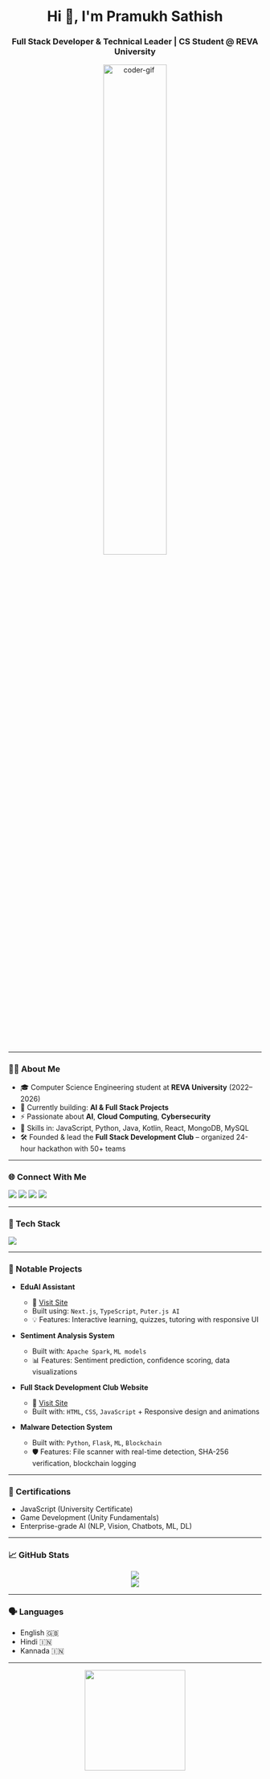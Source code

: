 <!-- MasterHead -->
<h1 align="center">Hi 👋, I'm Pramukh Sathish</h1>
<h3 align="center">Full Stack Developer & Technical Leader | CS Student @ REVA University</h3>

<p align="center">
  <img src="https://media.giphy.com/media/qgQUggAC3Pfv687qPC/giphy.gif" alt="coder-gif" width="50%" />
</p>

---

### 👨‍💻 About Me

- 🎓 Computer Science Engineering student at **REVA University** (2022–2026)
- 🔭 Currently building: **AI & Full Stack Projects**
- ⚡ Passionate about **AI**, **Cloud Computing**, **Cybersecurity**
- 🧠 Skills in: JavaScript, Python, Java, Kotlin, React, MongoDB, MySQL
- 🛠️ Founded & lead the **Full Stack Development Club** – organized 24-hour hackathon with 50+ teams

---

### 🌐 Connect With Me
<p align="left">
  <a href="mailto:pramukhsathish@gmail.com"><img src="https://img.shields.io/badge/Email-D14836?style=for-the-badge&logo=gmail&logoColor=white"/></a>
  <a href="https://www.linkedin.com/in/pramukh-s-959697204/"><img src="https://img.shields.io/badge/LinkedIn-0A66C2?style=for-the-badge&logo=linkedin&logoColor=white"/></a>
  <a href="https://github.com/Pramukh5"><img src="https://img.shields.io/badge/Github-181717?style=for-the-badge&logo=github&logoColor=white"/></a>
  <a href="https://github.com/Pramukh5"><img src="https://img.shields.io/badge/Portfolio-000000?style=for-the-badge&logo=vercel&logoColor=white"/></a>
</p>

---

### 🧰 Tech Stack
<p align="left">
  <img src="https://skillicons.dev/icons?i=js,python,java,kotlin,react,nodejs,html,css,bootstrap,tailwind,figma,mongodb,mysql,git,postman" />
</p>

---

### 🚀 Notable Projects

- **EduAI Assistant**
  - 🔗 [Visit Site](https://eduaibotdraft.vercel.app/)
  - Built using: `Next.js`, `TypeScript`, `Puter.js AI`
  - 💡 Features: Interactive learning, quizzes, tutoring with responsive UI

- **Sentiment Analysis System**
  - Built with: `Apache Spark`, `ML models`
  - 📊 Features: Sentiment prediction, confidence scoring, data visualizations

- **Full Stack Development Club Website**
  - 🔗 [Visit Site](https://fullstackdevclubb.github.io/)
  - Built with: `HTML`, `CSS`, `JavaScript` + Responsive design and animations

- **Malware Detection System**
  - Built with: `Python`, `Flask`, `ML`, `Blockchain`
  - 🛡️ Features: File scanner with real-time detection, SHA-256 verification, blockchain logging

---

### 🏅 Certifications

- JavaScript (University Certificate)
- Game Development (Unity Fundamentals)
- Enterprise-grade AI (NLP, Vision, Chatbots, ML, DL)

---

### 📈 GitHub Stats

<p align="center">
  <img src="https://github-readme-stats.vercel.app/api?username=Pramukh5&show_icons=true&theme=radical" />
  <br />
  <img src="https://github-readme-streak-stats.herokuapp.com?user=Pramukh5&theme=radical" />
</p>

---

### 🗣️ Languages

- English 🇬🇧
- Hindi 🇮🇳
- Kannada 🇮🇳

---

<p align="center">
  <img src="https://media.giphy.com/media/26tn33aiTi1jkl6H6/giphy.gif" width="200" />
</p>
